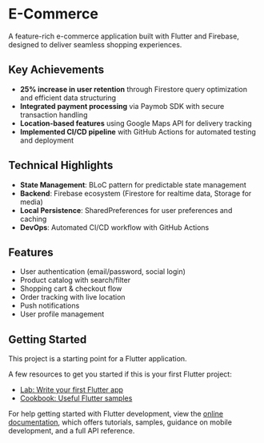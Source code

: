 # E-Commerce

A feature-rich e-commerce application built with Flutter and Firebase, designed to deliver seamless shopping experiences.

## Key Achievements
- **25% increase in user retention** through Firestore query optimization and efficient data structuring
- **Integrated payment processing** via Paymob SDK with secure transaction handling
- **Location-based features** using Google Maps API for delivery tracking
- **Implemented CI/CD pipeline** with GitHub Actions for automated testing and deployment

## Technical Highlights
- **State Management**: BLoC pattern for predictable state management
- **Backend**: Firebase ecosystem (Firestore for realtime data, Storage for media)
- **Local Persistence**: SharedPreferences for user preferences and caching
- **DevOps**: Automated CI/CD workflow with GitHub Actions

## Features
- User authentication (email/password, social login)
- Product catalog with search/filter
- Shopping cart & checkout flow
- Order tracking with live location
- Push notifications
- User profile management

## Getting Started

This project is a starting point for a Flutter application.

A few resources to get you started if this is your first Flutter project:

- [Lab: Write your first Flutter app](https://docs.flutter.dev/get-started/codelab)
- [Cookbook: Useful Flutter samples](https://docs.flutter.dev/cookbook)

For help getting started with Flutter development, view the
[online documentation](https://docs.flutter.dev/), which offers tutorials,
samples, guidance on mobile development, and a full API reference.
